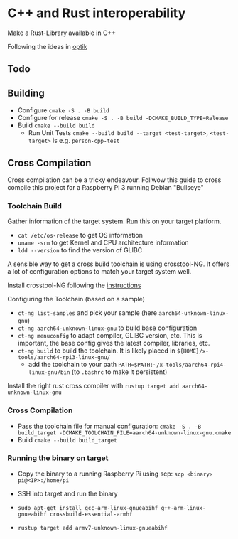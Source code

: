 # C++ and Rust interoperability

Make a Rust-Library available in C++

Following the ideas in [optik](https://github.com/kylc/optik/tree/master/crates/optik-cpp)


## Todo



## Building
- Configure `cmake -S . -B build`
- Configure for release `cmake -S . -B build -DCMAKE_BUILD_TYPE=Release`
- Build `cmake --build build`
  - Run Unit Tests `cmake --build build --target <test-target>`, `<test-target>` is e.g. `person-cpp-test`


## Cross Compilation

Cross compilation can be a tricky endeavour. Follwow this guide to cross compile this project for a Raspberry Pi 3 running Debian "Bullseye"

### Toolchain Build

Gather information of the target system. Run this on your target platform.
- `cat /etc/os-release` to get OS information
- `uname -srm` to get Kernel and CPU architecture information
- `ldd --version` to find the version of GLIBC

A sensible way to get a cross build toolchain is using crosstool-NG. It offers a lot of configuration options to match your target system well.

Install crosstool-NG following the [instructions](https://crosstool-ng.github.io/docs/)

Configuring the Toolchain (based on a sample)
- `ct-ng list-samples` and pick your sample (here `aarch64-unknown-linux-gnu`)
- `ct-ng aarch64-unknown-linux-gnu` to build base configuration
- `ct-ng menuconfig` to adapt compiler, GLIBC version, etc. This is important, the base config gives the latest compiler, libraries, etc.
- `ct-ng build` to build the toolchain. It is likely placed in `${HOME}/x-tools/aarch64-rpi3-linux-gnu/`
  - add the toolchain to your path `PATH=$PATH:~/x-tools/aarch64-rpi4-linux-gnu/bin` (to `.bashrc` to make it persistent)

Install the right rust cross compiler with `rustup target add aarch64-unknown-linux-gnu`

### Cross Compilation

- Pass the toolchain file for manual configuration: `cmake -S . -B build_target -DCMAKE_TOOLCHAIN_FILE=aarch64-unknown-linux-gnu.cmake`
- Build `cmake --build build_target`


### Running the binary on target
- Copy the binary to a running Raspberry Pi using scp: `scp <binary> pi@<IP>:/home/pi`
- SSH into target and run the binary


- `sudo apt-get install gcc-arm-linux-gnueabihf g++-arm-linux-gnueabihf crossbuild-essential-armhf`
- `rustup target add armv7-unknown-linux-gnueabihf`
